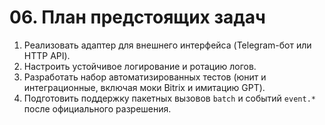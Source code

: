 # 06. План предстоящих задач

1. Реализовать адаптер для внешнего интерфейса (Telegram-бот или HTTP API).
2. Настроить устойчивое логирование и ротацию логов.
3. Разработать набор автоматизированных тестов (юнит и интеграционные, включая моки Bitrix и имитацию GPT).
4. Подготовить поддержку пакетных вызовов `batch` и событий `event.*` после официального разрешения.
